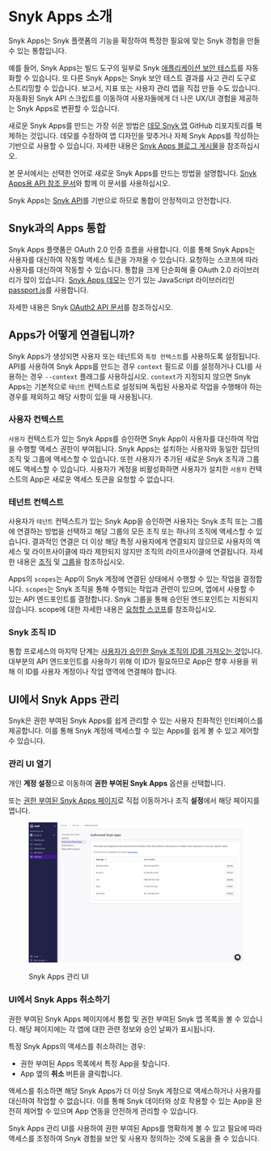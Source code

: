 # Snyk Apps 소개

Snyk Apps는 Snyk 플랫폼의 기능을 확장하여 특정한 필요에 맞는 Snyk 경험을 만들 수 있는 통합입니다.

예를 들어, Snyk Apps는 빌드 도구의 일부로 Snyk [애플리케이션 보안 테스트](https://snyk.io/learn/application-security/testing/)를 자동화할 수 있습니다. 또 다른 Snyk Apps는 Snyk 보안 테스트 결과를 사고 관리 도구로 스트리밍할 수 있습니다. 보고서, 지표 또는 사용자 관리 앱을 직접 만들 수도 있습니다. 자동화된 Snyk API 스크립트를 이동하여 사용자들에게 더 나은 UX/UI 경험을 제공하는 Snyk Apps로 변환할 수 있습니다.

새로운 Snyk Apps를 만드는 가장 쉬운 방법은 [데모 Snyk 앱](https://github.com/snyk/snyk-apps-demo) GitHub 리포지토리를 복제하는 것입니다. 데모를 수정하여 앱 디자인을 맞추거나 자체 Snyk Apps를 작성하는 기반으로 사용할 수 있습니다. 자세한 내용은 [Snyk Apps 블로그 게시물](https://snyk.io/blog/snyk-apps-beta-build-custom-apps-extend-snyk-security-into-workflows/)을 참조하십시오.

본 문서에서는 선택한 언어로 새로운 Snyk Apps를 만드는 방법을 설명합니다. [Snyk Apps용 API 참조 문서](../reference/apps.md)와 함께 이 문서를 사용하십시오.

Snyk Apps는 [Snyk API](../)를 기반으로 하므로 통합이 안정적이고 안전합니다.

## Snyk과의 Apps 통합

Snyk Apps 플랫폼은 OAuth 2.0 인증 흐름을 사용합니다. 이를 통해 Snyk Apps는 사용자를 대신하여 작동할 액세스 토큰을 가져올 수 있습니다. 요청하는 스코프에 따라 사용자를 대신하여 작동할 수 있습니다. 통합을 크게 단순화해 줄 OAuth 2.0 라이브러리가 많이 있습니다. [Snyk Apps 데모](https://github.com/snyk/snyk-apps-demo)는 인기 있는 JavaScript 라이브러리인 [passport.js](http://www.passportjs.org/packages/passport-oauth2/)를 사용합니다.

자세한 내용은 Snyk [OAuth2 API 문서](../oauth2-api.md)를 참조하십시오.

## Apps가 어떻게 연결됩니까?

Snyk Apps가 생성되면 사용자 또는 테넌트와 `특정 컨텍스트`를 사용하도록 설정됩니다. API를 사용하여 Snyk Apps를 만드는 경우 `context` 필드로 이를 설정하거나 CLI를 사용하는 경우 `--context` 플래그를 사용하십시오. `context`가 지정되지 않으면 Snyk Apps는 기본적으로 `테넌트` 컨텍스트로 설정되며 독립된 사용자로 작업을 수행해야 하는 경우를 제외하고 해당 사항이 있을 때 사용됩니다.

### 사용자 컨텍스트

`사용자` 컨텍스트가 있는 Snyk Apps를 승인하면 Snyk App이 사용자를 대신하여 작업을 수행할 액세스 권한이 부여됩니다. Snyk Apps는 설치하는 사용자와 동일한 집단의 조직 및 그룹에 액세스할 수 있습니다. 또한 사용자가 추가된 새로운 Snyk 조직과 그룹에도 액세스할 수 있습니다. 사용자가 계정을 비활성화하면 사용자가 설치한 `사용자` 컨텍스트의 App은 새로운 액세스 토큰을 요청할 수 없습니다.

### 테넌트 컨텍스트

사용자가 `테넌트` 컨텍스트가 있는 Snyk App을 승인하면 사용자는 Snyk 조직 또는 그룹에 연결하는 방법을 선택하고 해당 그룹의 모든 조직 또는 하나의 조직에 액세스할 수 있습니다. 결과적인 연결은 더 이상 해당 특정 사용자에게 연결되지 않으므로 사용자의 액세스 및 라이프사이클에 따라 제한되지 않지만 조직의 라이프사이클에 연결됩니다. 자세한 내용은 [조직](../../snyk-admin/groups-and-organizations/organizations/) 및 [그룹](../../snyk-admin/groups-and-organizations/groups/)을 참조하십시오.

Apps의 `scopes`는 App이 Snyk 계정에 연결된 상태에서 수행할 수 있는 작업을 결정합니다. `scopes`는 Snyk 조직을 통해 수행되는 작업과 관련이 있으며, 앱에서 사용할 수 있는 API 엔드포인트를 결정합니다. Snyk 그룹을 통해 승인된 엔드포인트는 지원되지 않습니다. scope에 대한 자세한 내용은 [요청할 스코프](scopes-to-request.md)를 참조하십시오.

### Snyk 조직 ID

통합 프로세스의 마지막 단계는 [사용자가 승인한 Snyk 조직의 ID를 가져오는 것](set-up-a-snyk-app-using-the-oauth2-api/retrieve-the-app-org-ids.md)입니다. 대부분의 API 엔드포인트를 사용하기 위해 이 ID가 필요하므로 App은 향후 사용을 위해 이 ID를 사용자 계정이나 작업 영역에 연결해야 합니다.

## UI에서 Snyk Apps 관리

Snyk은 권한 부여된 Snyk Apps를 쉽게 관리할 수 있는 사용자 친화적인 인터페이스를 제공합니다. 이를 통해 Snyk 계정에 액세스할 수 있는 Apps를 쉽게 볼 수 있고 제어할 수 있습니다.

### 관리 UI 열기

개인 **계정 설정**으로 이동하여 **권한 부여된 Snyk Apps** 옵션을 선택합니다.

또는 [권한 부여된 Snyk Apps 페이지](https://app.snyk.io/account/manage/authorized-apps)로 직접 이동하거나 조직 **설정**에서 해당 페이지를 엽니다.

<figure><img src="../../.gitbook/assets/image (472) (1).png" alt="Snyk 앱 관리 UI"><figcaption><p>Snyk Apps 관리 UI</p></figcaption></figure>

### UI에서 Snyk Apps 취소하기

권한 부여된 Snyk Apps 페이지에서 통합 및 권한 부여된 Snyk 앱 목록을 볼 수 있습니다. 해당 페이지에는 각 앱에 대한 관련 정보와 승인 날짜가 표시됩니다.

특정 Snyk Apps의 액세스를 취소하려는 경우:

* 권한 부여된 Apps 목록에서 특정 App을 찾습니다.
* App 옆의 **취소** 버튼을 클릭합니다.

액세스를 취소하면 해당 Snyk Apps가 더 이상 Snyk 계정으로 액세스하거나 사용자를 대신하여 작업할 수 없습니다. 이를 통해 Snyk 데이터와 상호 작용할 수 있는 App을 완전히 제어할 수 있으며 App 연동을 안전하게 관리할 수 있습니다.

Snyk Apps 관리 UI를 사용하여 권한 부여된 Apps를 명확하게 볼 수 있고 필요에 따라 액세스를 조정하여 Snyk 경험을 보안 및 사용자 정의하는 것에 도움을 줄 수 있습니다.
